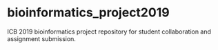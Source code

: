 # bioinformatics_project2019
ICB 2019 bioinformatics project repository for student collaboration and assignment submission.
